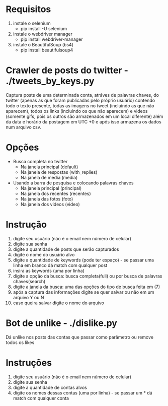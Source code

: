 # Requisitos

1. instale o selenium
    - pip install -U selenium
2. instale o webdriver manager
    - pip install webdriver-manager
3. instale o BeautifulSoup (bs4)
    - pip install beautifulsoup4

# Crawler de posts do twitter - ./tweets_by_keys.py

Captura posts de uma determinada conta, atráves de palavras chaves, do twitter (apenas as que foram publicadas pelo próprio usuário) contendo
todo o texto presente, todas as imagens no tweet (incluindo as que não aparecem), todos os links (incluindo os que não aparecem) e
videos (somente gifs, pois os outros são armazenados em um local diferente) além da data e horário da postagem em UTC +0 e após isso armazena os dados num arquivo csv.

# Opções
- Busca completa no twitter
    - Na janela principal (default)
    - Na janela de respostas (with_replies)
    - Na janela de media (media)
- Usando a barra de pesquisa e colocando palavras chaves
    - Na janela principal (principal)
    - Na janela dos recentes (recentes)
    - Na janela das fotos (foto)
    - Na janela dos videos (video)

# Instrução

1. digite seu usuário (não é o email nem número de celular)
2. digite sua senha
3. digite a quantidade de posts que serão capturados
4. digite o nome do usuário alvo
5. digite a quantidade de keywords (pode ter espaço) - se passar uma linha em branco dá match com qualquer post
6. insira as keywords (uma por linha)
7. digite a opção da busca: busca completa(full) ou por busca de palavras chaves(search)
8. digite a janela da busca: uma das opções do tipo de busca feita em (7)
9. após a captura das informações digite se quer salvar ou não em um arquivo Y ou N
10. caso queira salvar digite o nome do arquivo


# Bot de unlike - ./dislike.py

Dá unlike nos posts das contas que passar como parâmetro ou remove todos os likes

# Instruções

1. digite seu usuário (não é o email nem número de celular)
2. digite sua senha
3. digite a quantidade de contas alvos
4. digite os nomes dessas contas (uma por linha) - se passar um * dá match com qualquer conta

